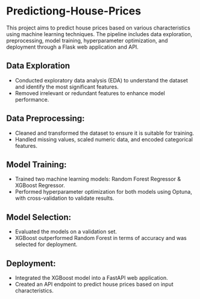 # Predictiong-House-Prices
This project aims to predict house prices based on various characteristics using machine learning techniques. The pipeline includes data exploration, preprocessing, model training, hyperparameter optimization, and deployment through a Flask web application and API.

## Data Exploration
- Conducted exploratory data analysis (EDA) to understand the dataset and identify the most significant features.
- Removed irrelevant or redundant features to enhance model performance.

## Data Preprocessing:
- Cleaned and transformed the dataset to ensure it is suitable for training.
- Handled missing values, scaled numeric data, and encoded categorical features.

## Model Training:
- Trained two machine learning models: Random Forest Regressor & XGBoost Regressor.
- Performed hyperparameter optimization for both models using Optuna, with cross-validation to validate results.

## Model Selection:
- Evaluated the models on a validation set.
- XGBoost outperformed Random Forest in terms of accuracy and was selected for deployment.

## Deployment:
- Integrated the XGBoost model into a FastAPI web application.
- Created an API endpoint to predict house prices based on input characteristics.
